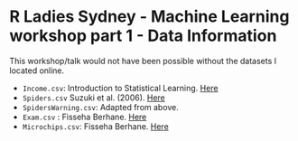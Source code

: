 # R Ladies Sydney - Machine Learning workshop part 1 - Data Information

This workshop/talk would not have been possible without the datasets I located online.

- `Income.csv`: Introduction to Statistical Learning. [Here](http://www-bcf.usc.edu/~gareth/ISL/data.html)
- `Spiders.csv` Suzuki et al. (2006).  [Here](https://stats.libretexts.org/Textbook_Maps/Biostatistics/Book%3A_Biological_Statistics_(McDonald)/5.0/5.6%3A_Simple_Logistic_Regression)
- `SpidersWarning.csv`: Adapted from above.
- `Exam.csv` : Fisseha Berhane. [Here](https://datascienceplus.com/logistic-regression-regularized-with-optimization/)
- `Microchips.csv`: Fisseha Berhane. [Here](https://datascienceplus.com/logistic-regression-regularized-with-optimization/)
